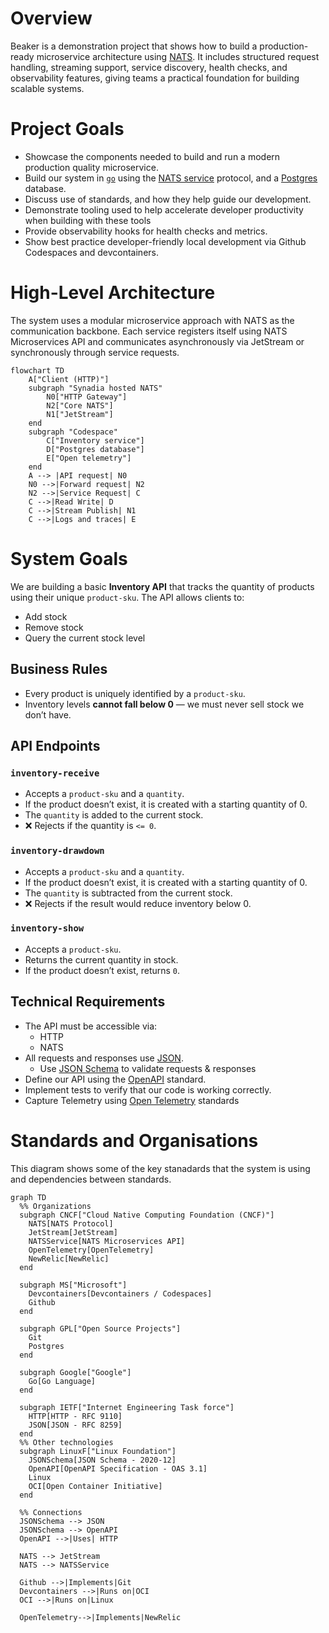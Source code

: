 # Overview

Beaker is a demonstration project that shows how to build a production-ready microservice architecture using [NATS](https://nats.io/). It includes structured request handling, streaming support, service discovery, health checks, and observability features, giving teams a practical foundation for building scalable systems.

# Project Goals

- Showcase the components needed to build and run a modern production quality microservice.
- Build our system in [`go`](https://go.dev/) using the [NATS service](https://docs.nats.io/using-nats/developer/services) protocol, and a [Postgres](https://www.postgresql.org/) database.
- Discuss use of standards, and how they help guide our development.
- Demonstrate tooling used to help accelerate developer productivity when building with these tools
- Provide observability hooks for health checks and metrics.
- Show best practice developer-friendly local development via Github Codespaces and devcontainers.


# High-Level Architecture

The system uses a modular microservice approach with NATS as the communication backbone. Each service registers itself using NATS Microservices API and communicates asynchronously via JetStream or synchronously through service requests.

```mermaid
flowchart TD
    A["Client (HTTP)"]
    subgraph "Synadia hosted NATS"
        N0["HTTP Gateway"]
        N2["Core NATS"]
        N1["JetStream"]
    end
    subgraph "Codespace"
        C["Inventory service"]
        D["Postgres database"]
        E["Open telemetry"]
    end
    A --> |API request| N0
    N0 -->|Forward request| N2
    N2 -->|Service Request| C
    C -->|Read Write| D
    C -->|Stream Publish| N1
    C -->|Logs and traces| E
```

#  System Goals

We are building a basic **Inventory API** that tracks the quantity of products using their unique `product-sku`. The API allows clients to:

- Add stock
- Remove stock
- Query the current stock level

##  Business Rules

- Every product is uniquely identified by a `product-sku`.
- Inventory levels **cannot fall below 0** — we must never sell stock we don’t have.


## API Endpoints

### `inventory-receive`

- Accepts a `product-sku` and a `quantity`.
- If the product doesn’t exist, it is created with a starting quantity of 0.
- The `quantity` is added to the current stock.
- ❌ Rejects if the quantity is `<= 0`.

### `inventory-drawdown`

- Accepts a `product-sku` and a `quantity`.
- If the product doesn’t exist, it is created with a starting quantity of 0.
- The `quantity` is subtracted from the current stock.
- ❌ Rejects if the result would reduce inventory below 0.

### `inventory-show`

- Accepts a `product-sku`.
- Returns the current quantity in stock.
- If the product doesn’t exist, returns `0`.


## Technical Requirements

- The API must be accessible via:
  - HTTP
  - NATS
- All requests and responses use [JSON](https://www.json.org/json-en.html).
  - Use [JSON Schema](https://json-schema.org/) to validate requests & responses
- Define our API using the [OpenAPI](https://www.openapis.org/) standard.
- Implement tests to verify that our code is working correctly.
- Capture Telemetry using [Open Telemetry](https://github.com/grafana/docker-otel-lgtm/) standards


# Standards and Organisations

This diagram shows some of the key stanadards that the system is using and dependencies between standards.

```mermaid
graph TD
  %% Organizations
  subgraph CNCF["Cloud Native Computing Foundation (CNCF)"]
    NATS[NATS Protocol]
    JetStream[JetStream]
    NATSService[NATS Microservices API]
    OpenTelemetry[OpenTelemetry]
    NewRelic[NewRelic]
  end

  subgraph MS["Microsoft"]
    Devcontainers[Devcontainers / Codespaces]
    Github
  end

  subgraph GPL["Open Source Projects"]
    Git
    Postgres
  end

  subgraph Google["Google"]
    Go[Go Language]
  end

  subgraph IETF["Internet Engineering Task force"]
    HTTP[HTTP - RFC 9110]
    JSON[JSON - RFC 8259]
  end
  %% Other technologies
  subgraph LinuxF["Linux Foundation"]
    JSONSchema[JSON Schema - 2020-12]
    OpenAPI[OpenAPI Specification - OAS 3.1]
    Linux
    OCI[Open Container Initiative]
  end
  
  %% Connections
  JSONSchema --> JSON
  JSONSchema --> OpenAPI
  OpenAPI -->|Uses| HTTP

  NATS --> JetStream
  NATS --> NATSService
 
  Github -->|Implements|Git
  Devcontainers -->|Runs on|OCI
  OCI -->|Runs on|Linux

  OpenTelemetry-->|Implements|NewRelic

```